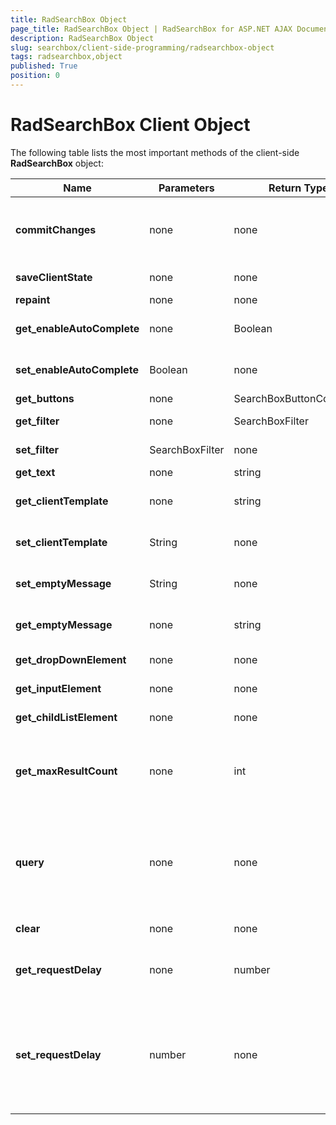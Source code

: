 ```yaml
---
title: RadSearchBox Object
page_title: RadSearchBox Object | RadSearchBox for ASP.NET AJAX Documentation
description: RadSearchBox Object
slug: searchbox/client-side-programming/radsearchbox-object
tags: radsearchbox,object
published: True
position: 0
---
```


# RadSearchBox Client Object



The following table lists the most important methods of the client-side **RadSearchBox** object:


|  **Name**  |  **Parameters**  |  **Return Type**  |  **Description**  |
| ------ | ------ | ------ | ------ |
| **commitChanges** |none|none|Writes the changes to the searchBox that were made since a previous call to trackChanges, so that they are preserved over post-backs.|
| **saveClientState** |none|none|Saves the client state to the client state hidden field|
| **repaint** |none|none|Refreshes the RadSearchBox UI|
| **get_enableAutoComplete** |none|Boolean|Gets a value indicating whether the AutoComplete functionality of the SearchBox is enabled|
| **set_enableAutoComplete** |Boolean|none|Sets whether the AutoComplete functionality of the SearchBox is enabled|
| **get_buttons** |none|SearchBoxButtonCollection|Gets a collection with all buttons|
| **get_filter** |none|SearchBoxFilter|Gets the Filter criteria of RadSearchBox.|
| **set_filter** |SearchBoxFilter|none|Sets the Filter criteria of RadSearchBox.|
| **get_text** |none|string|Gets the text in the input field.|
| **get_clientTemplate** |none|string|Returns the value of the RadSearchBox's ClientTemplate property.|
| **set_clientTemplate** |String|none|Sets the value of the RadSearchBox's ClientTemplate property.|
| **set_emptyMessage** |String|none|Sets the value of the RadSearchBox's EmptyMessage property.|
| **get_emptyMessage** |none|string|Returns the value of the RadSearchBox's EmptyMessage property.|
| **get_dropDownElement** |none|none|Gets the root DOM element of the RadSearchBox's drop-down.|
| **get_inputElement** |none|none|Gets the input DOM element of the RadSearchBox.|
| **get_childListElement** |none|none|Gets the UL DOM element of the RadSearchBox's drop-down|
| **get_maxResultCount** |none|int|Gets the MaxResultsCount of RadSearchBox so you can [pass it to the web service]({%slug searchbox/functionality/passing-additional-information-to-the-server%}).|
| **query** |none|none|If AutoComplete is enabled,the search string exists and it is longer than the min filter length set, a search operation is performed. The second parameter defines whether all results should be shown in the drop-down.|
| **clear** |none|none|Clears the search results and closes the drop-down.|
| **get_requestDelay** |none|number|Returns the time in milliseconds before a request is initiated by the control after the user enters a keystroke.|
| **set_requestDelay** |number|none|Sets the time in milliseconds before a request is initiated by the control after the user enters a keystroke. Useful when requests overlap each other due to slower networks or when users with varying typing speeds encounter issues with the returned results for old searches.|
